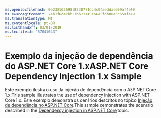 ```yaml
---
ms.openlocfilehash: 0e23816269818230774dc4c04aeddae309af4e90
ms.sourcegitcommit: 24b1f6decbb17bb22a45166e5fdb0845c65af498
ms.translationtype: MT
ms.contentlocale: pt-BR
ms.lasthandoff: 03/01/2019
ms.locfileid: "57041043"
---
```

# <a name="aspnet-core-dependency-injection-1x-sample"></a><span data-ttu-id="d05f5-101">Exemplo da injeção de dependência do ASP.NET Core 1.x</span><span class="sxs-lookup"><span data-stu-id="d05f5-101">ASP.NET Core Dependency Injection 1.x Sample</span></span>

<span data-ttu-id="d05f5-102">Este exemplo ilustra o uso da injeção de dependência com o ASP.NET Core 1.x.</span><span class="sxs-lookup"><span data-stu-id="d05f5-102">This sample illustrates the use of dependency injection with ASP.NET Core 1.x.</span></span> <span data-ttu-id="d05f5-103">Este exemplo demonstra os cenários descritos no tópico [Injeção de dependência no ASP.NET Core](https://docs.microsoft.com/aspnet/core/fundamentals/dependency-injection).</span><span class="sxs-lookup"><span data-stu-id="d05f5-103">This sample demonstrates the scenario described in the [Dependency injection in ASP.NET Core](https://docs.microsoft.com/aspnet/core/fundamentals/dependency-injection) topic.</span></span>
